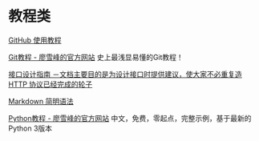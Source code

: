 # 教程类

[GitHub 使用教程](https://github.com/tiimgreen/github-cheat-sheet/blob/master/README.zh-cn.md)

[Git教程 - 廖雪峰的官方网站](http://www.liaoxuefeng.com/wiki/0013739516305929606dd18361248578c67b8067c8c017b000) 史上最浅显易懂的Git教程！


[接口设计指南 －文档主要目的是为设计接口时提供建议，使大家不必重复造 HTTP 协议已经完成的轮子](https://github.com/bolasblack/http-api-guide)

[Markdown 简明语法](https://www.zybuluo.com/mdeditor?url=https%3A%2F%2Fwww.zybuluo.com%2Fstatic%2Feditor%2Fmd-help.markdown) 

[Python教程 - 廖雪峰的官方网站]( http://www.liaoxuefeng.com/wiki/0014316089557264a6b348958f449949df42a6d3a2e542c000) 中文，免费，零起点，完整示例，基于最新的Python 3版本

